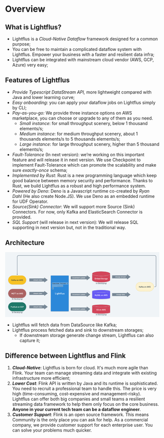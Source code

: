 # Overview

## What is Lightflus?

- Lightflus is a *Cloud-Native Dataflow* framework designed for a common purpose;
- You can be free to maintain a complicated dataflow system with Lightflus. Empower your business with a faster and
  resilient data infra;
- Lightflus can be integrated with mainstream cloud vendor (AWS, GCP, Azure) very easy;

## Features of Lightflus

- *Provide Typescript DataStream API,* more lightweight compared with Java and lower learning curve;
- *Easy onboarding*: you can apply your dataflow jobs on Lightflus simply by CLI;
- *Pay-as-you-go:* We provide three instance options on AWS marketplace, you can choose or upgrade to any of them
  as you need.
    - *Small instance*: for small throughput scenery, below 1 thousand elements/s;
    - *Medium instance*: for medium throughput scenery, about 1 thousands elements/s to 5 thousands elements/s;
    - *Large instance*: for large throughput scenery, higher than 5 thousand elements/s;
- *Fault-Tolerance* (In next version): we’re working on this important feature and will release it in next version. We
  use Checkpoint to implement Fault-Tolerance which can promote the scalability and make sure *exactly-once* schema;
- *Implemented by Rust*: Rust is a new programming language which keep good balance between memory security and
  performance. Thanks to Rust, we build Lightflus as a robust and high performance system.
- *Powered by Deno*: Deno is a Javascript runtime co-created by *Ryan Dahl* (He also create Node.JS). We use Deno as an
  embedded runtime for UDF Operator.
- *Source(Sink) Connector*: We will support more Source (Sink) Connectors. For now, only Kafka and ElasticSearch
  Connector is provided.
- *SQL Support* (will release in next version): We will release SQL supporting in next version but, not in the
  traditional
  way.

## Architecture

![arch.png](arch.png)

* Lightflus will fetch data from DataSource like Kafka;
* Lightflus process fetched data and sink to downstream storages;
    * If downstream storage generate change stream, Lightflus can also capture it;

## Difference between Lightflus and Flink

1. ***Cloud-Native***: Lightflus is born for cloud. It's much more agile than Flink. Your team can manage streaming data and
   integrate with existing infrastructure more efficient;
2. ***Lower Cost***: Flink API is written by Java and its runtime is sophisticated. You need to recruit a professional team
   to handle this. The price is very high (time-consuming, cost-expensive and management-risky). Lightflus can offer
   both big companies and small teams a resilient streaming data framework to help them only focus on the core business.
   **Anyone in your current tech team can be a dataflow engineer**.
3. ***Customer Support***: Flink is an open source framework. This means Community is the only place you can ask for help.
   As a commercial company, we provide customer support for each enterprise user. You can solve your problems much
   quicker.